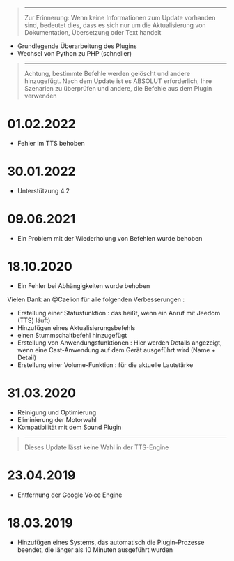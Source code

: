 # 

>****
>
>Zur Erinnerung: Wenn keine Informationen zum Update vorhanden sind, bedeutet dies, dass es sich nur um die Aktualisierung von Dokumentation, Übersetzung oder Text handelt

- Grundlegende Überarbeitung des Plugins 
- Wechsel von Python zu PHP (schneller)

>****
>
>Achtung, bestimmte Befehle werden gelöscht und andere hinzugefügt. Nach dem Update ist es ABSOLUT erforderlich, Ihre Szenarien zu überprüfen und andere, die Befehle aus dem Plugin verwenden

# 01.02.2022

- Fehler im TTS behoben

# 30.01.2022

- Unterstützung 4.2

# 09.06.2021

- Ein Problem mit der Wiederholung von Befehlen wurde behoben

# 18.10.2020

- Ein Fehler bei Abhängigkeiten wurde behoben

Vielen Dank an @Caelion für alle folgenden Verbesserungen :

- Erstellung einer Statusfunktion : das heißt, wenn ein Anruf mit Jeedom (TTS) läuft)
- Hinzufügen eines Aktualisierungsbefehls
- einen Stummschaltbefehl hinzugefügt
- Erstellung von Anwendungsfunktionen : Hier werden Details angezeigt, wenn eine Cast-Anwendung auf dem Gerät ausgeführt wird (Name + Detail)
- Erstellung einer Volume-Funktion : für die aktuelle Lautstärke

# 31.03.2020

- Reinigung und Optimierung
- Eliminierung der Motorwahl
- Kompatibilität mit dem Sound Plugin

>****
>
>Dieses Update lässt keine Wahl in der TTS-Engine


# 23.04.2019

- Entfernung der Google Voice Engine

# 18.03.2019

- Hinzufügen eines Systems, das automatisch die Plugin-Prozesse beendet, die länger als 10 Minuten ausgeführt wurden
